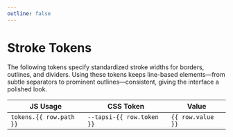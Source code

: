 ```yaml
---
outline: false
---
```

<script setup>
import tokens from "@tapsioss/theme/tokens";
import "@tapsioss/theme/css-variables";
import flattenTokens from '../utils/flattenTokens';
</script>

# Stroke Tokens

The following tokens specify standardized stroke widths for borders, outlines, and dividers. Using these tokens keeps 
line-based elements—from subtle separators to prominent outlines—consistent, giving the interface a polished look.

<div class="table-wrapper">
  <table>
    <thead>
      <tr>
        <th>JS Usage</th>
        <th>CSS Token</th>
        <th>Value</th>
      </tr>
    </thead>
    <tbody>
      <tr v-for="row in flattenTokens(tokens.stroke, 'stroke')">
        <td><code>tokens.{{ row.path }}</code></td>
        <td><code>--tapsi-{{ row.token }}</code></td>
        <td><code>{{ row.value }}</code></td>
      </tr>
    </tbody>
  </table>
</div>
